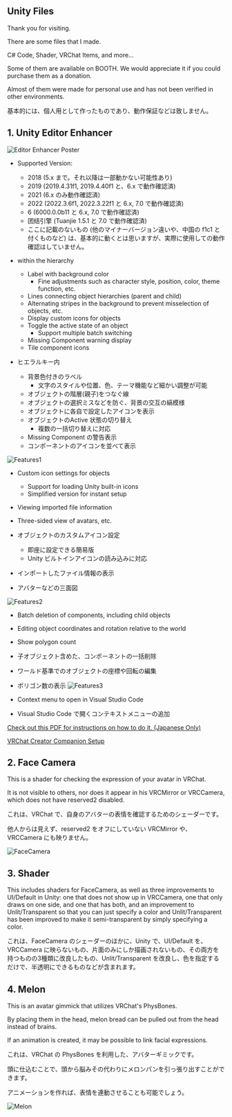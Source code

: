 ﻿
## Unity Files

Thank you for visiting.

There are some files that I made.

C# Code, Shader, VRChat Items, and more...

Some of them are available on BOOTH. We would appreciate it if you could purchase them as a donation.

Almost of them were made for personal use and has not been verified in other environments.

基本的には、個人用として作ったものであり、動作保証などは致しません。

  

## 1. Unity Editor Enhancer
 
![Editor Enhancer Poster](/Readme/EEXPoster.png)

- Supported Version: 
  - 2018 (5.x まで。それ以降は一部動かない可能性あり)
  - 2019 (2019.4.31f1, 2019.4.40f1 と、6.x で動作確認済)
  - 2021 (6.x のみ動作確認済)
  - 2022 (2022.3.6f1, 2022.3.22f1 と 6.x, 7.0 で動作確認済)
  - 6 (6000.0.0b11 と 6.x, 7.0 で動作確認済)
  - 团结引擎 (Tuanjie 1.5.1 と 7.0 で動作確認済)
  - ここに記載のないもの (他のマイナーバージョン違いや、中国の f1c1 と付くものなど) は、基本的に動くとは思いますが、実際に使用しての動作確認はしていません。

- within the hierarchy
  - Label with background color
    - Fine adjustments such as character style, position, color, theme function, etc.
  - Lines connecting object hierarchies (parent and child)
  - Alternating stripes in the background to prevent misselection of objects, etc.
  - Display custom icons for objects
  - Toggle the active state of an object
    - Support multiple batch switching
  - Missing Component warning display
  - Tile component icons
- ヒエラルキー内
  - 背景色付きのラベル
    - 文字のスタイルや位置、色、テーマ機能など細かい調整が可能
  - オブジェクトの階層(親子)をつなぐ線
  - オブジェクトの選択ミスなどを防ぐ、背景の交互の縞模様
  - オブジェクトに各自で設定したアイコンを表示
  - オブジェクトのActive 状態の切り替え
    - 複数の一括切り替えに対応
  - Missing Component の警告表示
  - コンポーネントのアイコンを並べて表示
 
![Features1](/Readme/EEXFeatures1.PNG)

- Custom icon settings for objects
  - Support for loading Unity built-in icons
  - Simplified version for instant setup
- Viewing imported file information
- Three-sided view of avatars, etc.

- オブジェクトのカスタムアイコン設定
  - 即座に設定できる簡易版
  - Unity ビルトインアイコンの読み込みに対応
- インポートしたファイル情報の表示
- アバターなどの三面図

![Features2](/Readme/EEXFeatures2.PNG)

- Batch deletion of components, including child objects
- Editing object coordinates and rotation relative to the world
- Show polygon count

- 子オブジェクト含めた、コンポーネントの一括削除
- ワールド基準でのオブジェクトの座標や回転の編集
- ポリゴン数の表示
![Features3](/Readme/EEXFeatures3.PNG)
  
- Context menu to open in Visual Studio Code 
- Visual Studio Code で開くコンテキストメニューの追加

[Check out this PDF for instructions on how to do it. (Japanese Only)](howtouse.pdf)

[VRChat Creator Companion Setup](vcc://vpm/addRepo?url=https://raw.githubusercontent.com/Cayahuanca/Unity/main/vpm-packages.json)

## 2. Face Camera

This is a shader for checking the expression of your avatar in VRChat.

It is not visible to others, nor does it appear in his VRCMirror or VRCCamera, which does not have reserved2 disabled.

これは、VRChat で、自身のアバターの表情を確認するためのシェーダーです。

他人からは見えず、reserved2 をオフにしていない VRCMirror や、VRCCamera にも映りません。

![FaceCamera](/Readme/FaceCamera.png)

## 3. Shader

This includes shaders for FaceCamera, as well as three improvements to UI/Default in Unity: one that does not show up in VRCCamera, one that only draws on one side, and one that has both, and an improvement to Unlit/Transparent so that you can just specify a color and Unlit/Transparent has been improved to make it semi-transparent by simply specifying a color.

これは、FaceCamera のシェーダーのほかに、Unity で、UI/Default を、VRCCamera に映らないもの、片面のみにしか描画されないもの、その両方を持つものの3種類に改良したもの、Unlit/Transparent を改良し、色を指定するだけで、半透明にできるものなどが含まれます。

## 4. Melon

This is an avatar gimmick that utilizes VRChat's PhysBones.

By placing them in the head, melon bread can be pulled out from the head instead of brains.

If an animation is created, it may be possible to link facial expressions.

これは、VRChat の PhysBones を利用した、アバターギミックです。

頭に仕込むことで、頭から脳みその代わりにメロンパンを引っ張り出すことができます。

アニメーションを作れば、表情を連動させることも可能でしょう。

![Melon](/Readme/Melon.png)

